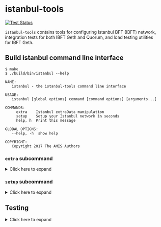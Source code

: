 # istanbul-tools

[![Test Status](https://travis-ci.org/getamis/istanbul-tools.svg?branch=feature%2Fadd-travis-yml)](https://travis-ci.org/getamis/istanbul-tools)

`istanbul-tools` contains tools for configuring Istanbul BFT (IBFT) network, integration tests for both IBFT Geth and Quorum, and load testing utilities for IBFT Geth.

## Build istanbul command line interface

```
$ make
$ ./build/bin/istanbul --help

NAME:
   istanbul - the istanbul-tools command line interface

USAGE:
   istanbul [global options] command [command options] [arguments...]

COMMANDS:
     extra    Istanbul extraData manipulation
     setup    Setup your Istanbul network in seconds
     help, h  Print this message

GLOBAL OPTIONS:
   --help, -h  show help

COPYRIGHT:
   Copyright 2017 The AMIS Authors
```

### `extra` subcommand

<details>
<summary>Click here to expand</summary>

`extra` helps generate RLP-encoded extra data in `ExtraData` field of the genesis block. Extra data is composed of signer vanity and `IstanbulExtra`. `IstanbulExtra` is defined as follows:

```go
type IstanbulExtra struct {
    Validators    []common.Address  // Validator addresses
    Seal          []byte            // Proposer seal 65 bytes
    CommittedSeal [][]byte          // Committed seal, 65 * len(Validators) bytes
}
```

**Note**: `Seal` and `CommittedSeal` are not considered in genesis block.

```sh
$ ./build/bin/istanbul extra

NAME:
   istanbul extra - Istanbul extraData manipulation

USAGE:
   istanbul extra command [command options] [arguments...]

COMMANDS:
     decode  To decode an Istanbul extraData
     encode  To encode an Istanbul extraData

OPTIONS:
   --help, -h  show help

```

#### `extra` examples

##### `encode` subcommand

Encode the given file to extra data.

```
$ ./build/bin/istanbul extra encode --config ./cmd/istanbul/example/config.toml

OUTPUT:
Encoded Istanbul extra-data: 0x0000000000000000000000000000000000000000000000000000000000000000f89af85494475cc98b5521ab2a1335683e7567c8048bfe79ed9407d8299de61faed3686ba4c4e6c3b9083d7e2371944fe035ce99af680d89e2c4d73aca01dbfc1bd2fd94dc421209441a754f79c4a4ecd2b49c935aad0312b8410000000000000000000000000000000000000000000000000000000000000000000000000000000000000000000000000000000000000000000000000000000000c0
```

##### `decode` subcommand

Decode extra data from the given input.

```
$ ./build/bin/istanbul extra decode --extradata 0x0000000000000000000000000000000000000000000000000000000000000000f89af85494475cc98b5521ab2a1335683e7567c8048bfe79ed9407d8299de61faed3686ba4c4e6c3b9083d7e2371944fe035ce99af680d89e2c4d73aca01dbfc1bd2fd94dc421209441a754f79c4a4ecd2b49c935aad0312b8410000000000000000000000000000000000000000000000000000000000000000000000000000000000000000000000000000000000000000000000000000000000c0

OUTPUT:
vanity:  0x0000000000000000000000000000000000000000000000000000000000000000
validator:  0x475cc98b5521ab2a1335683e7567c8048bfe79ed
validator:  0x07d8299de61faed3686ba4c4e6c3b9083d7e2371
validator:  0x4fe035ce99af680d89e2c4d73aca01dbfc1bd2fd
validator:  0xdc421209441a754f79c4a4ecd2b49c935aad0312
seal: 0x0000000000000000000000000000000000000000000000000000000000000000000000000000000000000000000000000000000000000000000000000000000000
```

</details>

### `setup` subcommand

<details>
<summary>Click here to expand</summary>

When `--nodes --verbose` flags are given, a `static-nodes.json` template as well as the validators' node keys, public keys, and addresses are generated. When `--docker-compose` is given, a `docker-compose.yml` for the validators is generated. When `--save` flag is given, all generated configs will be saved. Use Quorum when `--quorum` flag is given.

**Note**: the generated `static-nodes.json` template are set with IP `0.0.0.0`, please make according change to match your environment.

#### `setup` examples

```
$ ./build/bin/istanbul setup --num 4 --nodes --verbose
validators
{
    "Address": "0x5e5d0e2b80005a7e1f93044ddd64b2df0f8e488d",
    "Nodekey": "e5f9b868651ea8f4883744f2753ead9dfcdf7b1d8a96de0e733f406938dca1eb",
    "NodeInfo": "enode://8759a8a6921be78ec4e66ec77ae26ba9b3b1a51d1f83b16683c6f25e5a1d95a4de2c5bf4c2c05e1b984fae440236d96063efe933425df72659ee9de824cda6e1@0.0.0.0:30303?discport=0"
}
{
    "Address": "0x1b706dd850229813ee7c4002cd2fedc91380bb5a",
    "Nodekey": "2c13ee666b2ce617bf1e0d7fe7c8f058be27ea3a1aaabbfc63570a65f0bdae38",
    "NodeInfo": "enode://40dd1e7ba45e5bcd242420986d9d03133ce49399c6197e43254d523e94f547532d4c47c8aaba4b000c5a718568a48013b035c86f3ed8b13248888a15a76761c1@0.0.0.0:30303?discport=0"
}
{
    "Address": "0xdfdf27987b042bb3706d3a7c4b60e80a645744de",
    "Nodekey": "8bbf54eace8738f9d3ee90d5b949951f43d89acdb4b883d9188a141bdcd0153e",
    "NodeInfo": "enode://d188378b3eef56584b8ebd3da3ad579d39d23511943573cdeae5b8a37b5df22c369bf8900c4f42a9d4d5e55bc3cd357f319de8f833db3232295be22c8accc006@0.0.0.0:30303?discport=0"
}
{
    "Address": "0x5950b8f849daf1a78e119648c79111721353df59",
    "Nodekey": "9179c038483a2547c39f77f121065231d84a9c8d9bd044e1ddc19f653a23c751",
    "NodeInfo": "enode://d855be48593e6f2dd6201334e9381a2f01dac4a847385a393b1f664503b7b7020326e9f3f84f2d5713bf360d16566ed2b84d7df0b8b8313a7a4c4cf087ccfe27@0.0.0.0:30303?discport=0"
}



static-nodes.json
[
    "enode://8759a8a6921be78ec4e66ec77ae26ba9b3b1a51d1f83b16683c6f25e5a1d95a4de2c5bf4c2c05e1b984fae440236d96063efe933425df72659ee9de824cda6e1@0.0.0.0:30303?discport=0",
    "enode://40dd1e7ba45e5bcd242420986d9d03133ce49399c6197e43254d523e94f547532d4c47c8aaba4b000c5a718568a48013b035c86f3ed8b13248888a15a76761c1@0.0.0.0:30303?discport=0",
    "enode://d188378b3eef56584b8ebd3da3ad579d39d23511943573cdeae5b8a37b5df22c369bf8900c4f42a9d4d5e55bc3cd357f319de8f833db3232295be22c8accc006@0.0.0.0:30303?discport=0",
    "enode://d855be48593e6f2dd6201334e9381a2f01dac4a847385a393b1f664503b7b7020326e9f3f84f2d5713bf360d16566ed2b84d7df0b8b8313a7a4c4cf087ccfe27@0.0.0.0:30303?discport=0"
]



genesis.json
{
    "config": {
        "chainId": 2017,
        "homesteadBlock": 1,
        "eip150Block": 2,
        "eip150Hash": "0x0000000000000000000000000000000000000000000000000000000000000000",
        "eip155Block": 3,
        "eip158Block": 3,
        "istanbul": {
            "epoch": 30000,
            "policy": 0
        }
    },
    "nonce": "0x0",
    "timestamp": "0x5a093aac",
    "extraData": "0x0000000000000000000000000000000000000000000000000000000000000000f89af854945e5d0e2b80005a7e1f93044ddd64b2df0f8e488d941b706dd850229813ee7c4002cd2fedc91380bb5a94dfdf27987b042bb3706d3a7c4b60e80a645744de945950b8f849daf1a78e119648c79111721353df59b8410000000000000000000000000000000000000000000000000000000000000000000000000000000000000000000000000000000000000000000000000000000000c0",
    "gasLimit": "0x47b760",
    "difficulty": "0x1",
    "mixHash": "0x63746963616c2062797a616e74696e65206661756c7420746f6c6572616e6365",
    "coinbase": "0x0000000000000000000000000000000000000000",
    "alloc": {
        "1b706dd850229813ee7c4002cd2fedc91380bb5a": {
            "balance": "0x446c3b15f9926687d2c40534fdb564000000000000"
        },
        "5950b8f849daf1a78e119648c79111721353df59": {
            "balance": "0x446c3b15f9926687d2c40534fdb564000000000000"
        },
        "5e5d0e2b80005a7e1f93044ddd64b2df0f8e488d": {
            "balance": "0x446c3b15f9926687d2c40534fdb564000000000000"
        },
        "dfdf27987b042bb3706d3a7c4b60e80a645744de": {
            "balance": "0x446c3b15f9926687d2c40534fdb564000000000000"
        }
    },
    "number": "0x0",
    "gasUsed": "0x0",
    "parentHash": "0x0000000000000000000000000000000000000000000000000000000000000000"
}
```

```
$ ./build/bin/istanbul setup --help
NAME:
   istanbul setup - Setup your Istanbul network in seconds

USAGE:
   istanbul setup [command options] [arguments...]

DESCRIPTION:
   This tool helps generate:

    * Genesis block
    * Static nodes for all validators
    * Validator details

    for Istanbul consensus.


OPTIONS:
   --num value       Number of validators (default: 0)
   --nodes           Print static nodes template
   --verbose         Print validator details
   --quorum          Use quorum
   --docker-compose  Print docker compose file
   --save            Save to files
```

</details>

## Testing

<details>
<summary>Click here to expand</summary>

### Integration tests

#### Istanbul BFT Geth Integration tests

* [Test specification](https://github.com/getamis/istanbul-tools/wiki/Istanbul-BFT-Test-Specification)
* [Source code](https://github.com/getamis/istanbul-tools/tree/develop/tests/functional)

#### Istanbul BFT Quorum Integration tests

* [Test specification](https://github.com/getamis/istanbul-tools/wiki/Istanbul-BFT-on-Quorum-Test-Specification)
* [Source code](https://github.com/getamis/istanbul-tools/tree/develop/tests/quorum/functional)

### Load tests

[Istanbul-BFT-Benchmarking](https://github.com/getamis/istanbul-tools/wiki/Istanbul-BFT-Benchmarking)

</details>

